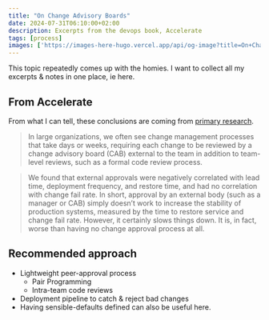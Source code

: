 ```yaml
---
title: "On Change Advisory Boards"
date: 2024-07-31T06:10:00+02:00
description: Excerpts from the devops book, Accelerate
tags: [process]
images: ['https://images-here-hugo.vercel.app/api/og-image?title=On+Change+Advisory+Boards']
---
```


This topic repeatedly comes up with the homies. I want to collect all my excerpts & notes in one place, ie here.

## From Accelerate
From what I can tell, these conclusions are coming from [primary research](https://www.scribbr.com/methodology/primary-research/).

> In large organizations, we often see change management processes that take days or weeks, 
> requiring each change to be reviewed by a change advisory board (CAB) external to the team
> in addition to team-level reviews, such as a formal code review process.

> We found that external approvals were negatively correlated with lead time, deployment frequency, and restore time, and had no correlation with change fail rate. In short, approval by an external body (such as a manager or CAB) simply doesn’t work to increase the stability of production systems, measured by the time to restore service and change fail rate. However, it certainly slows things down. It is, in fact, worse than having no change approval process at all.

## Recommended approach
- Lightweight peer-approval process
  - Pair Programming
  - Intra-team code reviews
- Deployment pipeline to catch & reject bad changes
- Having sensible-defaults defined can also be useful here.